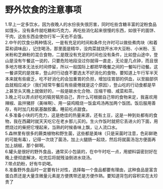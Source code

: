 # 野外饮食的注意事项  

1.早上一定多饮水，因为夜晚人的水份丧失很厉害，同时吃些含糖丰富的淀粉食品如馒头，没有条件就吃糖和巧克力，再吃些消化起来很慢的东西，如很干的面饼、干肉，这些东西会使你行军一天也不会饿。  
2.中午的饮食分两种情况，一是有充足的时间和条件允许时可以做些煮肉块（和着菜和调味品），记住喝汤，那里面是精华，没肉菜就烧开水冲大豆粉、小米粉、玉米粉和芝麻粉的混合食物，二是既没有充足的时间也没有条件，比如登山途中，登山是没有午餐这一说的，只要危险地段没过你就得一直走，无论是几点钟，而且很多地方根本无法长时间停留，所以一般国际上都把早晚餐之间的一餐叫行动餐。这一餐讲究的是效率，登山时行动食不要选太不好消化的食物，要知道上午行军半天本来就有些疲乏，吃不好消化的会加重胃的负担，增加往胃部的供血，以至脑部供血就相应减少（我们经常午餐后有些疲倦就是这个原因），登山吃的行动食都是早上甚至头天晚上就做好的，一般是碳水化合物、压缩干粮、咸菜和茶。  
3.晚上可以弄点好吃的犒劳犒劳自己，弄什么可根据自己带的食物来定，我喜欢用辣椒、盐拌猪肝（美味啊）、用一袋鸡精烧一饭盒鸡汤再加两个饭团。饭后服用善存，有时加几粒氨基酸胶囊。睡前吃点甜食。  
4.多准备小块的巧克力，这是绝佳的热量来源，还有土豆，这是一种到处都有的食物，我在西藏时就天天吃它在老乡那儿买的。生火作饭时就把它丢进火的下面，用燃烧过的柴把它埋起来，当熟的时候香味上飘，让人流口水。  
5.森林里有很多的蕨类植物和野生菌，这些都是美味（只是采菌时注意，色彩鲜艳的可能有毒），记得一次烧了菌汤，加上火腿肠一起烧，然后将就菌汤泡方便面再加上胡椒，那个鲜啊。  
6.罐头是很好的野外食品，通常买小包装的，在中午时吃一点，用塑料袋密封好在晚上便彻底解决，吃完后将就残油倒进水烧汤。  
7.带点奶粉，好有牛奶喝。  
8.准备野外食品时一定要有针对性，选择每一个食品都要有理由，这种食品是富含蛋白质还是大量含微量元素是方便携带还是方便作熟。要知道背包的容积实在太珍贵了  
<!-- Last processed: 2025-07-22 03:44:30 -->
